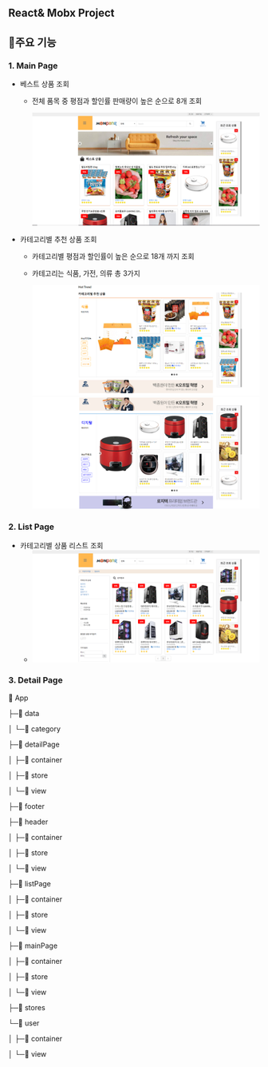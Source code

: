 ## React& Mobx Project

## 📌주요 기능

### 1. Main Page

- 베스트 상품 조회

  - 전체 품목 중 평점과 할인률 판매량이 높은 순으로 8개 조회

    !["MainPage"](/public/images/readmeImages/main.png)

- 카테고리별 추천 상품 조회

  - 카테고리별 평점과 할인률이 높은 순으로 18개 까지 조회
  - 카테고리는 식품, 가전, 의류 총 3가지

    !["MainPage"](/public/images/readmeImages/main_category_good.png)
    !["MainPage"](/public/images/readmeImages/main_category_good2.png)

### 2. List Page

- 카테고리별 상품 리스트 조회
  - !["ListPage"](/public/images/readmeImages/list.png)

### 3. Detail Page

:file_folder: App

├─:file_folder: data

│ └─:file_folder: category

├─:file_folder: detailPage

│ ├─:file_folder: container

│ ├─:file_folder: store

│ └─:file_folder: view

├─:file_folder: footer

├─:file_folder: header

│ ├─:file_folder: container

│ ├─:file_folder: store

│ └─:file_folder: view

├─:file_folder: listPage

│ ├─:file_folder: container

│ ├─:file_folder: store

│ └─:file_folder: view

├─:file_folder: mainPage

│ ├─:file_folder: container

│ ├─:file_folder: store

│ └─:file_folder: view

├─:file_folder: stores

└─:file_folder: user

│ ├─:file_folder: container

│ └─:file_folder: view
